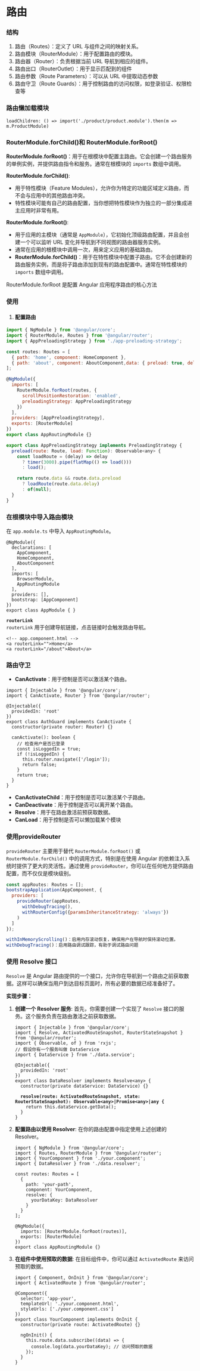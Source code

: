 # 路由



### 结构

1. &#x20;路由（Routes）：定义了 URL 与组件之间的映射关系。
2. &#x20;路由模块（RouterModule）：用于配置路由的模块。
3. 路由器（Router）：负责根据当前 URL 导航到相应的组件。
4. 路由出口（RouterOutlet）：用于显示匹配到的组件
5. 路由参数（Route Parameters）：可以从 URL 中提取动态参数
6. 路由守卫（Route Guards）：用于控制路由的访问权限，如登录验证、权限检查等

### **路由懒加载模块**

```
loadChildren: () => import('./product/product.module').then(m => m.ProductModule)
```

### **RouterModule.forChild()**&#x548C; **RouterModule.forRoot()**

**RouterModule.forRoot()**：用于在根模块中配置主路由。它会创建一个路由服务的单例实例，并提供路由指令和服务。通常在根模块的 `imports` 数组中调用。

**RouterModule.forChild()**:

* 用于特性模块（Feature Modules），允许你为特定的功能区域定义路由，而不会与应用中的其他路由冲突。
* 特性模块可能有自己的路由配置，当你想把特性模块作为独立的一部分集成进主应用时非常有用。

**RouterModule.forRoot()**:

* 用于应用的主模块（通常是 `AppModule`），它初始化顶级路由配置，并且会创建一个可以监听 URL 变化并导航到不同视图的路由器服务实例。
* 通常在应用的根模块中调用一次，用来定义应用的基础路由。
* **RouterModule.forChild()**：用于在特性模块中配置子路由。它不会创建新的路由服务实例，而是将子路由添加到现有的路由配置中。通常在特性模块的 `imports` 数组中调用。

RouterModule.forRoot 是配置 Angular 应用程序路由的核心方法

### 使用

1. #### &#x20;配置路由

```javascript
import { NgModule } from '@angular/core';
import { RouterModule, Routes } from '@angular/router';
import { AppPreloadingStrategy } from './app-preloading-strategy';

const routes: Routes = [
  { path: 'home', component: HomeComponent },
  { path: 'about', component: AboutComponent,data: { preload: true, delay: 3000 }  }
];

@NgModule({
  imports: [
    RouterModule.forRoot(routes, {
      scrollPositionRestoration: 'enabled',
      preloadingStrategy: AppPreloadingStrategy
    })
  ],
  providers: [AppPreloadingStrategy],
  exports: [RouterModule]
})
export class AppRoutingModule {}

export class AppPreloadingStrategy implements PreloadingStrategy {
  preload(route: Route, load: Function): Observable<any> {
    const loadRoute = (delay) => delay
      ? timer(3000).pipe(flatMap(() => load()))
      : load();

    return route.data && route.data.preload
      ? loadRoute(route.data.delay)
      : of(null);
  }
}
```

### 在根模块中导入路由模块

在 `app.module.ts` 中导入 `AppRoutingModule`。

```
@NgModule({
  declarations: [
    AppComponent,
    HomeComponent,
    AboutComponent
  ],
  imports: [
    BrowserModule,
    AppRoutingModule
  ],
  providers: [],
  bootstrap: [AppComponent]
})
export class AppModule { }
```

**`routerLink`**\
`routerLink` 用于创建导航链接，点击链接时会触发路由导航。

```
<!-- app.component.html -->
<a routerLink="">Home</a>
<a routerLink="/about">About</a>
```

### **路由守卫**

* **CanActivate**：用于控制是否可以激活某个路由。

```
import { Injectable } from '@angular/core';
import { CanActivate, Router } from '@angular/router';

@Injectable({
  providedIn: 'root'
})
export class AuthGuard implements CanActivate {
  constructor(private router: Router) {}

  canActivate(): boolean {
    // 检查用户是否已登录
    const isLoggedIn = true;
    if (!isLoggedIn) {
      this.router.navigate(['/login']);
      return false;
    }
    return true;
  }
}
```

* **CanActivateChild**：用于控制是否可以激活某个子路由。
* **CanDeactivate**：用于控制是否可以离开某个路由。
* **Resolve**：用于在路由激活前预获取数据。
* **CanLoad**：用于控制是否可以懒加载某个模块



### 使用provideRouter

`provideRouter` 主要用于替代 `RouterModule.forRoot()` 或 `RouterModule.forChild()` 中的调用方式，特别是在使用 Angular 的依赖注入系统时提供了更大的灵活性。通过使用 `provideRouter`，你可以在任何地方提供路由配置，而不仅仅是模块级别。

```javascript
const appRoutes: Routes = [];
bootstrapApplication(AppComponent, {
  providers: [
    provideRouter(appRoutes,
      withDebugTracing(),
      withRouterConfig({paramsInheritanceStrategy: 'always'})
    )
  ]
});

withInMemoryScrolling()：启用内存滚动恢复，确保用户在导航时保持滚动位置。
withDebugTracing()：启用路由调试跟踪，有助于调试路由问题
```

### 使用 Resolve 接口

`Resolve` 是 Angular 路由提供的一个接口，允许你在导航到一个路由之前获取数据。这样可以确保当用户到达目标页面时，所有必要的数据已经准备好了。

**实现步骤：**

1.  **创建一个 Resolver 服务**: 首先，你需要创建一个实现了 `Resolve` 接口的服务。这个服务负责在路由激活之前获取数据。

    <pre data-overflow="wrap"><code>import { Injectable } from '@angular/core';
    import { Resolve, ActivatedRouteSnapshot, RouterStateSnapshot } from '@angular/router';
    import { Observable, of } from 'rxjs';
    // 假设你有一个服务叫做 DataService
    import { DataService } from './data.service';

    @Injectable({
      providedIn: 'root'
    })
    export class DataResolver implements Resolve&#x3C;any> {
      constructor(private dataService: DataService) {}

    <strong>  resolve(route: ActivatedRouteSnapshot, state: RouterStateSnapshot): Observable&#x3C;any>|Promise&#x3C;any>|any {
    </strong>    return this.dataService.getData();
      }
    }
    </code></pre>
2.  **配置路由以使用 Resolver**: 在你的路由配置中指定使用上述创建的 Resolver。

    ```
    import { NgModule } from '@angular/core';
    import { Routes, RouterModule } from '@angular/router';
    import { YourComponent } from './your.component';
    import { DataResolver } from './data.resolver';

    const routes: Routes = [
      {
        path: 'your-path',
        component: YourComponent,
        resolve: {
          yourDataKey: DataResolver
        }
      }
    ];

    @NgModule({
      imports: [RouterModule.forRoot(routes)],
      exports: [RouterModule]
    })
    export class AppRoutingModule {}
    ```
3.  **在组件中使用预取的数据**: 在目标组件中，你可以通过 `ActivatedRoute` 来访问预取的数据。

    ```
    import { Component, OnInit } from '@angular/core';
    import { ActivatedRoute } from '@angular/router';

    @Component({
      selector: 'app-your',
      templateUrl: './your.component.html',
      styleUrls: ['./your.component.css']
    })
    export class YourComponent implements OnInit {
      constructor(private route: ActivatedRoute) {}

      ngOnInit() {
        this.route.data.subscribe((data) => {
          console.log(data.yourDataKey); // 访问预取的数据
        });
      }
    }
    ```
